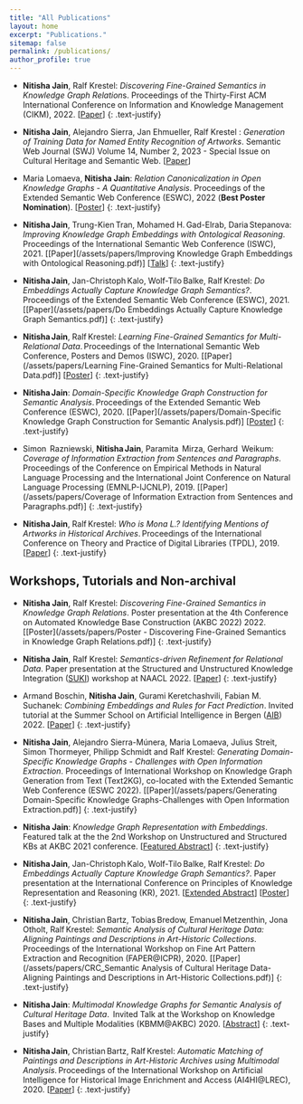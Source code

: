 ```yaml
---
title: "All Publications"
layout: home
excerpt: "Publications."
sitemap: false
permalink: /publications/
author_profile: true
---
```



* **Nitisha Jain**, Ralf Krestel: *Discovering Fine-Grained Semantics in Knowledge Graph Relation*s. Proceedings of the Thirty-First ACM International Conference on Information and Knowledge Management (CIKM), 2022. [[Paper](https://dl.acm.org/doi/10.1145/3511808.3557287)] 
{: .text-justify}

* **Nitisha Jain**, Alejandro Sierra, Jan Ehmueller, Ralf Krestel : *Generation of Training Data for Named Entity Recognition of Artworks*. Semantic Web Journal (SWJ) Volume 14, Number 2, 2023 - Special Issue on Cultural Heritage and Semantic Web. [[Paper](https://www.semantic-web-journal.net/system/files/swj3177.pdf)]

* Maria Lomaeva, **Nitisha Jain**: *Relation Canonicalization in Open Knowledge Graphs - A Quantitative Analysis*. Proceedings of the Extended Semantic Web Conference (ESWC), 2022 (**Best Poster Nomination**). [[Poster](/assets/papers/ESWC2022_RPCanonicalisation.pdf)] 
{: .text-justify}

* **Nitisha Jain**, Trung-Kien Tran, Mohamed H. Gad-Elrab, Daria Stepanova: *Improving Knowledge Graph Embeddings with Ontological Reasoning*. Proceedings of the International Semantic Web Conference (ISWC), 2021. [[Paper](/assets/papers/Improving Knowledge Graph Embeddings with Ontological Reasoning.pdf)] [[Talk](/assets/papers/Jain-259.mp4)]
{: .text-justify}

* **Nitisha Jain**, Jan-Christoph Kalo, Wolf-Tilo Balke, Ralf Krestel: *Do Embeddings Actually Capture Knowledge Graph Semantics?*. Proceedings of the Extended Semantic Web Conference (ESWC), 2021. [[Paper](/assets/papers/Do Embeddings Actually Capture Knowledge Graph Semantics.pdf)]
{: .text-justify}

* **Nitisha Jain**, Ralf Krestel: *Learning Fine-Grained Semantics for Multi-Relational Data*. Proceedings of the International Semantic Web Conference, Posters and Demos (ISWC), 2020. [[Paper](/assets/papers/Learning Fine-Grained Semantics for Multi-Relational Data.pdf)] [[Poster](/assets/papers/ISWC_poster.pdf)]
{: .text-justify}

* **Nitisha Jain**: *Domain-Specific Knowledge Graph Construction for Semantic Analysis*. Proceedings of the Extended Semantic Web Conference (ESWC), 2020. [[Paper](/assets/papers/Domain-Specific Knowledge Graph Construction for Semantic Analysis.pdf)] [[Poster](/assets/papers/264-Jain.pdf)]
{: .text-justify}

* Simon  Razniewski, **Nitisha Jain**, Paramita  Mirza, Gerhard  Weikum: *Coverage of Information Extraction from Sentences and Paragraphs*. Proceedings of the Conference on Empirical Methods in Natural Language Processing and the International Joint Conference on Natural Language Processing (EMNLP-IJCNLP), 2019. [[Paper](/assets/papers/Coverage of Information Extraction from Sentences and Paragraphs.pdf)]
{: .text-justify}
 
* **Nitisha Jain**, Ralf Krestel: *Who is Mona L.? Identifying Mentions of Artworks in Historical Archives*. Proceedings of the International Conference on Theory and Practice of Digital Libraries (TPDL), 2019. [[Paper](/assets/papers/Who_is_Mona_L_Identifying_Mentions_of_Artworks_in_Historical_Archives.pdf)]
{: .text-justify}


## Workshops, Tutorials and Non-archival

* **Nitisha Jain**, Ralf Krestel: *Discovering Fine-Grained Semantics in Knowledge Graph Relations*. Poster presentation at the 4th Conference on Automated Knowledge Base Construction (AKBC 2022) 2022. [[Poster](/assets/papers/Poster - Discovering Fine-Grained Semantics in Knowledge Graph Relations.pdf)]
{: .text-justify}


* **Nitisha Jain**, Ralf Krestel: *Semantics-driven Refinement for Relational Data*. Paper presentation at the Structured and Unstructured Knowledge Integration ([SUKI](https://suki-workshop.github.io/papers)) workshop at NAACL 2022. [[Paper](https://suki-workshop.github.io/assets/paper/6.pdf)] 
{: .text-justify}

* Armand Boschin, **Nitisha Jain**, Gurami Keretchashvili, Fabian M. Suchanek: *Combining Embeddings and Rules for Fact Prediction*. Invited tutorial at the Summer School on Artificial Intelligence in Bergen ([AIB](https://www.uib.no/en/cedas/152257/international-artificial-intelligence-bergen-research-school)) 2022. [[Paper](/assets/papers/AIB-tutorial-2022.pdf)]
{: .text-justify}

* **Nitisha Jain**, Alejandro Sierra-Múnera, Maria Lomaeva, Julius Streit, Simon Thormeyer, Philipp Schmidt and Ralf Krestel: *Generating Domain-Specific Knowledge Graphs - Challenges with Open Information Extraction*. Proceedings of International Workshop on Knowledge Graph Generation from Text (Text2KG), co-located with the Extended Semantic Web Conference (ESWC 2022). [[Paper](/assets/papers/Generating Domain-Specific Knowledge Graphs-Challenges with Open Information Extraction.pdf)] 
{: .text-justify}

* **Nitisha Jain**: *Knowledge Graph Representation with Embeddings*. Featured talk at the the 2nd Workshop on Unstructured and Structured KBs at AKBC 2021 conference. [[Featured Abstract](https://uskb-workshop.github.io/abstracts.html)]
{: .text-justify}

* **Nitisha Jain**, Jan-Christoph Kalo, Wolf-Tilo Balke, Ralf Krestel: *Do Embeddings Actually Capture Knowledge Graph Semantics?*. Paper presentation at the International Conference on Principles of Knowledge Representation and Reasoning (KR), 2021. [[Extended Abstract](/assets/papers/KR2021_Recently_Published_Track_Extended_Abstract.pdf)] [[Poster](/assets/papers/Nitisha_Jain_KR2021_poster.pdf)]
{: .text-justify}

* **Nitisha Jain**, Christian Bartz, Tobias Bredow, Emanuel Metzenthin, Jona Otholt, Ralf Krestel: *Semantic Analysis of Cultural Heritage Data: Aligning Paintings and Descriptions in Art-Historic Collections*. Proceedings of the International Workshop on Fine Art Pattern Extraction and Recognition (FAPER@ICPR), 2020. [[Paper](/assets/papers/CRC_Semantic Analysis of Cultural Heritage Data- Aligning Paintings and Descriptions in Art-Historic Collections.pdf)]
{: .text-justify}

* **Nitisha Jain**: *Multimodal Knowledge Graphs for Semantic Analysis of Cultural Heritage Data*.  Invited Talk at the Workshop on Knowledge Bases and Multiple Modalities (KBMM@AKBC) 2020. [[Abstract](/assets/papers/MMKB2020_Nitisha_Jain.pdf)]
{: .text-justify}

* **Nitisha Jain**, Christian Bartz, Ralf Krestel: *Automatic Matching of Paintings and Descriptions in Art-Historic Archives using Multimodal Analysis*. Proceedings of the International Workshop on Artificial Intelligence for Historical Image Enrichment and Access (AI4HI@LREC), 2020. [[Paper](assets/papers/4_Final_Paper.pdf)]
{: .text-justify}
